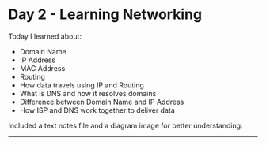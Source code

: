 # Day 2 - Learning Networking

Today I learned about:

- Domain Name
- IP Address
- MAC Address
- Routing
- How data travels using IP and Routing
- What is DNS and how it resolves domains
- Difference between Domain Name and IP Address
- How ISP and DNS work together to deliver data

Included a text notes file and a diagram image for better understanding.

---
